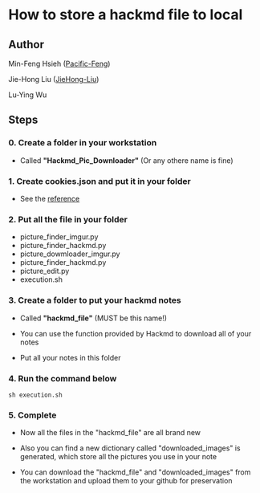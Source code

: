 # How to store a hackmd file to local

## Author

Min-Feng Hsieh ([Pacific-Feng](https://github.com/Pacific-Feng))

Jie-Hong Liu ([JieHong-Liu](https://github.com/JieHong-Liu))

Lu-Ying Wu

## Steps

### 0. Create a folder in your workstation

* Called **"Hackmd_Pic_Downloader"** (Or any othere name is fine)

### 1. Create cookies.json and put it in your folder

* See the [reference](https://github.com/JieHong-Liu/HackMD_IMG_downloader/tree/main)

### 2. Put all the file in your folder

* picture_finder_imgur.py
* picture_finder_hackmd.py
* picture_dowmloader_imgur.py
* picture_finder_hackmd.py
* picture_edit.py
* execution.sh

### 3. Create a folder to put your hackmd notes

* Called **"hackmd_file"** (MUST be this name!)

* You can use the function provided by Hackmd to download all of your notes

* Put all your notes in this folder

### 4. Run the command below

```shell=
sh execution.sh
```

### 5. Complete

* Now all the files in the "hackmd_file" are all brand new

* Also you can find a new dictionary called "downloaded_images" is generated, which store all the pictures you use in your note

* You can download the "hackmd_file" and "downloaded_images" from the workstation and upload them to your github for preservation